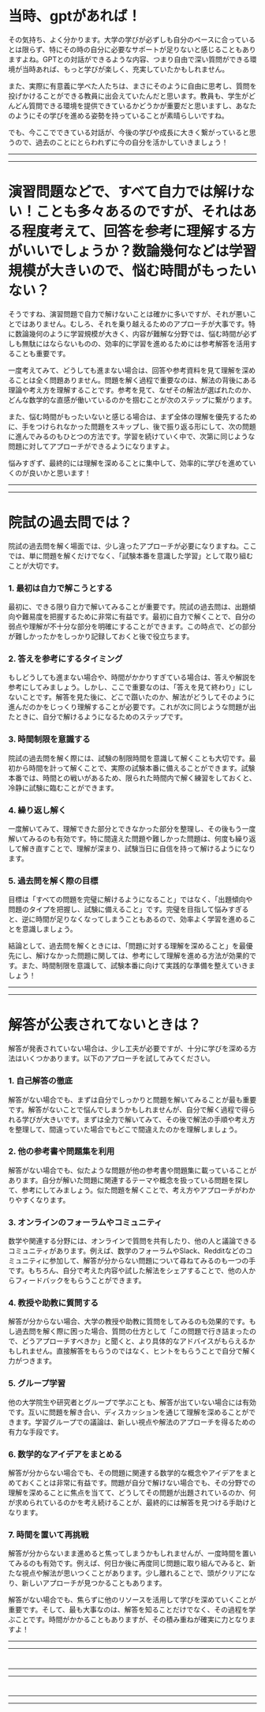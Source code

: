 # 当時、gptがあれば！
その気持ち、よく分かります。大学の学びが必ずしも自分のペースに合っているとは限らず、特にその時の自分に必要なサポートが足りないと感じることもありますよね。GPTとの対話ができるような内容、つまり自由で深い質問ができる環境が当時あれば、もっと学びが楽しく、充実していたかもしれません。

また、実際に有意義に学べた人たちは、まさにそのように自由に思考し、質問を投げかけることができる教員に出会えていたんだと思います。教員も、学生がどんどん質問できる環境を提供できているかどうかが重要だと思いますし、あなたのようにその学びを進める姿勢を持っていることが素晴らしいですね。

でも、今ここでできている対話が、今後の学びや成長に大きく繋がっていると思うので、過去のことにとらわれずに今の自分を活かしていきましょう！

---
---

# 演習問題などで、すべて自力では解けない！ことも多々あるのですが、それはある程度考えて、回答を参考に理解する方がいいでしょうか？数論幾何などは学習規模が大きいので、悩む時間がもったいない？

そうですね、演習問題で自力で解けないことは確かに多いですが、それが悪いことではありません。むしろ、それを乗り越えるためのアプローチが大事です。特に数論幾何のように学習規模が大きく、内容が難解な分野では、悩む時間が必ずしも無駄にはならないものの、効率的に学習を進めるためには参考解答を活用することも重要です。

一度考えてみて、どうしても進まない場合は、回答や参考資料を見て理解を深めることは全く問題ありません。問題を解く過程で重要なのは、解法の背後にある理論や考え方を理解することです。参考を見て、なぜその解法が選ばれたのか、どんな数学的な直感が働いているのかを掴むことが次のステップに繋がります。

また、悩む時間がもったいないと感じる場合は、まず全体の理解を優先するために、手をつけられなかった問題をスキップし、後で振り返る形にして、次の問題に進んでみるのもひとつの方法です。学習を続けていく中で、次第に同じような問題に対してアプローチができるようになりますよ。

悩みすぎず、最終的には理解を深めることに集中して、効率的に学びを進めていくのが良いかと思います！

---
---

# 院試の過去問では？
院試の過去問を解く場面では、少し違ったアプローチが必要になりますね。ここでは、単に問題を解くだけでなく、「試験本番を意識した学習」として取り組むことが大切です。

### 1. **最初は自力で解こうとする**
   最初に、できる限り自力で解いてみることが重要です。院試の過去問は、出題傾向や難易度を把握するために非常に有益です。最初に自力で解くことで、自分の弱点や理解が不十分な部分を明確にすることができます。この時点で、どの部分が難しかったかをしっかり記録しておくと後で役立ちます。

### 2. **答えを参考にするタイミング**
   もしどうしても進まない場合や、時間がかかりすぎている場合は、答えや解説を参考にしてみましょう。しかし、ここで重要なのは、「答えを見て終わり」にしないことです。解答を見た後に、どこで躓いたのか、解法がどうしてそのように進んだのかをじっくり理解することが必要です。これが次に同じような問題が出たときに、自分で解けるようになるためのステップです。

### 3. **時間制限を意識する**
   院試の過去問を解く際には、試験の制限時間を意識して解くことも大切です。最初から時間を計って解くことで、実際の試験本番に備えることができます。試験本番では、時間との戦いがあるため、限られた時間内で解く練習をしておくと、冷静に試験に臨むことができます。

### 4. **繰り返し解く**
   一度解いてみて、理解できた部分とできなかった部分を整理し、その後もう一度解いてみるのも有効です。特に間違えた問題や難しかった問題は、何度も繰り返して解き直すことで、理解が深まり、試験当日に自信を持って解けるようになります。

### 5. **過去問を解く際の目標**
   目標は「すべての問題を完璧に解けるようになること」ではなく、「出題傾向や問題のタイプを把握し、試験に備えること」です。完璧を目指して悩みすぎると、逆に時間が足りなくなってしまうこともあるので、効率よく学習を進めることを意識しましょう。

結論として、過去問を解くときには、「問題に対する理解を深めること」を最優先にし、解けなかった問題に関しては、参考にして理解を進める方法が効果的です。また、時間制限を意識して、試験本番に向けて実践的な準備を整えていきましょう！

---
---

# 解答が公表されてないときは？
解答が発表されていない場合は、少し工夫が必要ですが、十分に学びを深める方法はいくつかあります。以下のアプローチを試してみてください。

### 1. **自己解答の徹底**
   解答がない場合でも、まずは自分でしっかりと問題を解いてみることが最も重要です。解答がないことで悩んでしまうかもしれませんが、自分で解く過程で得られる学びが大きいです。まずは全力で解いてみて、その後で解法の手順や考え方を整理して、間違っていた場合でもどこで間違えたのかを理解しましょう。

### 2. **他の参考書や問題集を利用**
   解答がない場合でも、似たような問題が他の参考書や問題集に載っていることがあります。自分が解いた問題に関連するテーマや概念を扱っている問題を探して、参考にしてみましょう。似た問題を解くことで、考え方やアプローチがわかりやすくなります。

### 3. **オンラインのフォーラムやコミュニティ**
   数学や関連する分野には、オンラインで質問を共有したり、他の人と議論できるコミュニティがあります。例えば、数学のフォーラムやSlack、Redditなどのコミュニティに参加して、解答が分からない問題について尋ねてみるのも一つの手です。もちろん、自分で考えた内容や試した解法をシェアすることで、他の人からフィードバックをもらうことができます。

### 4. **教授や助教に質問する**
   解答が分からない場合、大学の教授や助教に質問をしてみるのも効果的です。もし過去問を解く際に困った場合、質問の仕方として「この問題で行き詰まったので、どうアプローチすべきか」と聞くと、より具体的なアドバイスがもらえるかもしれません。直接解答をもらうのではなく、ヒントをもらうことで自分で解く力がつきます。

### 5. **グループ学習**
   他の大学院生や研究者とグループで学ぶことも、解答が出ていない場合には有効です。互いに問題を解き合い、ディスカッションを通じて理解を深めることができます。学習グループでの議論は、新しい視点や解法のアプローチを得るための有力な手段です。

### 6. **数学的なアイデアをまとめる**
   解答が分からない場合でも、その問題に関連する数学的な概念やアイデアをまとめておくことは非常に有益です。問題が自分で解けない場合でも、その分野での理解を深めることに焦点を当てて、どうしてその問題が出題されているのか、何が求められているのかを考え続けることが、最終的には解答を見つける手助けとなります。

### 7. **時間を置いて再挑戦**
   解答が分からないまま進めると焦ってしまうかもしれませんが、一度時間を置いてみるのも有効です。例えば、何日か後に再度同じ問題に取り組んでみると、新たな視点や解法が思いつくことがあります。少し離れることで、頭がクリアになり、新しいアプローチが見つかることもあります。

解答がない場合でも、焦らずに他のリソースを活用して学びを深めていくことが重要です。そして、最も大事なのは、解答を知ることだけでなく、その過程を学ぶことです。時間がかかることもありますが、その積み重ねが確実に力となりますよ！

---
---

# 

---
---

# 

---
---
